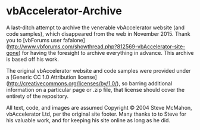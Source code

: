# vbAccelerator-Archive
A last-ditch attempt to archive the venerable vbAccelerator website (and code samples), which disappeared from the web in November 2015.  Thank you to [vbForums user fafalone] (http://www.vbforums.com/showthread.php?812569-vbAccelerator-site-gone) for having the foresight to archive everything in advance.  This archive is based off his work.

The original vbAccelerator website and code samples were provided under a [Generic CC 1.0 Attribution license] (http://creativecommons.org/licenses/by/1.0/), so barring additional information on a particular page or .zip file, that license should cover the entirety of the repository.

All text, code, and images are assumed Copyright © 2004 Steve McMahon, vbAccelerator Ltd, per the original site footer.  Many thanks to to Steve for his valuable work, and for keeping his site online as long as he did.
